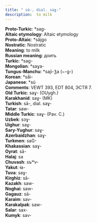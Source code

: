 ```yaml
---
title: " sā-, dial. saɣ-"
description:  to milk
---
```


<strong>Proto-Turkic</strong>:  *sag-<br>
<strong>Altaic etymology</strong>:  Altaic etymology<br>
<strong> Proto-Altaic</strong>:  *săjgo<br>
<strong>Nostratic</strong>:  Nostratic<br>
<strong>Meaning</strong>:  to milk<br>
<strong>Russian meaning</strong>:  доить<br>
<strong>Turkic</strong>:  *sag-<br>
<strong>Mongolian</strong>:  *saɣa-<br>
<strong>Tungus-Manchu</strong>:  *saji-ǯa (~-g-)<br>
<strong>Korean</strong>:  *sắi-<br>
<strong>Japanese</strong>:  *sú<br>
<strong>Comments</strong>:  VEWT 393, EDT 804, ЭСТЯ 7.<br>
<strong>Old Turkic</strong>:  saɣ- (OUygh.)<br>
<strong>Karakhanid</strong>:  saɣ- (MK)<br>
<strong>Turkish</strong>:  sā-, dial. saɣ-<br>
<strong>Tatar</strong>:  saw-<br>
<strong>Middle Turkic</strong>:  saɣ- (Pav. C.)<br>
<strong>Uzbek</strong>:  sɔɣ-<br>
<strong>Uighur</strong>:  saɣ-<br>
<strong>Sary-Yughur</strong>:  saɣ-<br>
<strong>Azerbaidzhan</strong>:  saɣ-<br>
<strong>Turkmen</strong>:  saG-<br>
<strong>Khakassian</strong>:  saɣ-<br>
<strong>Oyrat</strong>:  sā-<br>
<strong>Halaj</strong>:  sa<br>
<strong>Chuvash</strong>:  sъʷv-<br>
<strong>Yakut</strong>:  ɨa-<br>
<strong>Tuva</strong>:  saɣ-<br>
<strong>Kirghiz</strong>:  sā-<br>
<strong>Kazakh</strong>:  saw-<br>
<strong>Noghai</strong>:  saw-<br>
<strong>Gagauz</strong>:  sā-<br>
<strong>Karaim</strong>:  sav-<br>
<strong>Karakalpak</strong>:  saw-<br>
<strong>Salar</strong>:  sax-<br>
<strong>Kumyk</strong>:  sav-<br>


